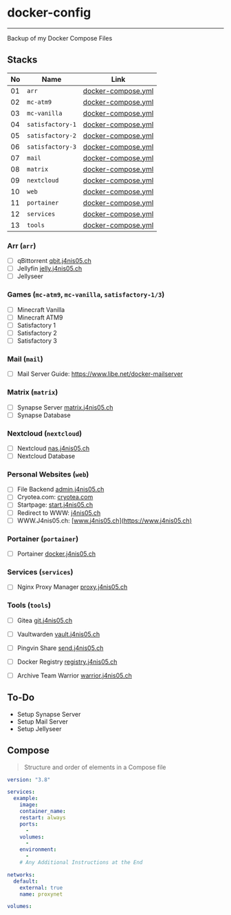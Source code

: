 # docker-config
---
Backup of my Docker Compose Files


## Stacks
| No | Name             | Link                                                           |
| -- | ---------------- | -------------------------------------------------------------- |
| 01 | `arr`            | [docker-compose.yml](stacks/arr/docker-compose.yml)            |
| 02 | `mc-atm9`        | [docker-compose.yml](stacks/mc-atm9/docker-compose.yml)        |
| 03 | `mc-vanilla`     | [docker-compose.yml](stacks/mc-vanilla/docker-compose.yml)     |
| 04 | `satisfactory-1` | [docker-compose.yml](stacks/satisfactory-1/docker-compose.yml) |
| 05 | `satisfactory-2` | [docker-compose.yml](stacks/satisfactory-2/docker-compose.yml) |
| 06 | `satisfactory-3` | [docker-compose.yml](stacks/satisfactory-3/docker-compose.yml) |
| 07 | `mail`           | [docker-compose.yml](stacks/mail/docker-compose.yml)           |
| 08 | `matrix`         | [docker-compose.yml](stacks/matrix/docker-compose.yml)         |
| 09 | `nextcloud`      | [docker-compose.yml](stacks/nextcloud/docker-compose.yml)      |
| 10 | `web`            | [docker-compose.yml](stacks/web/docker-compose.yml)            |
| 11 | `portainer`      | [docker-compose.yml](stacks/portainer/docker-compose.yml)      |
| 12 | `services`       | [docker-compose.yml](stacks/services/docker-compose.yml)       |
| 13 | `tools`          | [docker-compose.yml](stacks/tools/docker-compose.yml)          |

### Arr (`arr`)
- [ ] qBittorrent           [qbit.j4nis05.ch](https://qbit.j4nis05.ch)
- [ ] Jellyfin              [jelly.j4nis05.ch](https://jelly.j4nis05.ch)
- [ ] Jellyseer

### Games (`mc-atm9`, `mc-vanilla`, `satisfactory-1/3`)
- [ ] Minecraft Vanilla
- [ ] Minecraft ATM9
- [ ] Satisfactory 1
- [ ] Satisfactory 2
- [ ] Satisfactory 3

### Mail (`mail`)
- [ ] Mail Server           Guide: https://www.libe.net/docker-mailserver

### Matrix (`matrix`)
- [ ] Synapse Server        [matrix.j4nis05.ch](https://matrix.j4nis05.ch)
- [ ] Synapse Database

### Nextcloud (`nextcloud`)
- [ ] Nextcloud             [nas.j4nis05.ch](https://nas.j4nis05.ch)
- [ ] Nextcloud Database

### Personal Websites (`web`)
- [ ] File Backend          [admin.j4nis05.ch](https://admin.j4nis05.ch)
- [ ] Cryotea.com:          [cryotea.com](http://cryotea.com)
- [ ] Startpage:            [start.j4nis05.ch](https://start.j4nis05.ch)
- [ ] Redirect to WWW:      [j4nis05.ch](https://j4nis05.ch)
- [ ] WWW.J4nis05.ch:       [www.j4nis05.ch](https://www.j4nis05.ch)

### Portainer (`portainer`)
- [ ] Portainer             [docker.j4nis05.ch](https://docker.j4nis05.ch)

### Services (`services`)
- [ ] Nginx Proxy Manager   [proxy.j4nis05.ch](https://proxy.j4nis05.ch)

### Tools (`tools`)
- [ ] Gitea                 [git.j4nis05.ch](https://git.j4nis05.ch)
- [ ] Vaultwarden           [vault.j4nis05.ch](https://vault.j4nis05.ch)
- [ ] Pingvin Share         [send.j4nis05.ch](https://send.j4nis05.ch)
- [ ] Docker Registry       [registry.j4nis05.ch](https://registry.j4nis05.ch)
- [ ] Archive Team Warrior  [warrior.j4nis05.ch](https://warrior.j4nis05.ch)


## To-Do
* Setup Synapse Server
* Setup Mail Server
* Setup Jellyseer


## Compose
> Structure and order of elements in a Compose file

```yaml
version: "3.8"

services:
  example:
    image: 
    container_name: 
    restart: always
    ports:
      - 
    volumes:
      - 
    environment:
      - 
    # Any Additional Instructions at the End

networks:
  default:
    external: true
    name: proxynet

volumes:

```